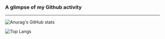 ### A glimpse of my Github activity
---

![Anurag's GitHub stats](https://github-readme-stats.vercel.app/api?username=ketikketik&count_private=true&show_icons=true&theme=tokyonight&include_all_commits=true)

![Top Langs](https://github-readme-stats.vercel.app/api/top-langs/?username=ketikketik&layout=compact&theme=tokyonight)
